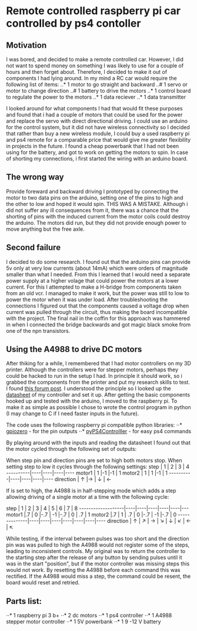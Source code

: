 # Remote controlled raspberry pi car controlled by ps4 contoller

## Motivation

I was bored, and decided to make a remote controlled car. However, I did not want to spend money on something I was likely to use for a couple of hours and then forget about. Therefore, I decided to make it out of components I had lying around. In my mind a RC car would require the following list of items:
..* 1 motor to go straight and backward
..# 1 servo or motor to change direction
..# 1 battery to drive the motors
..* 1 control board to regulate the power to the motors
..* 1 data reciever
..* 1 data transmitter 

I looked around for what components I had that would fit these purposes and found that i had a couple of motors that could be used for the power and replace the servo with direct directional driving. I could use an arduino for the control system, but it did not have wireless connectivity so I decided that rather than buy a new wireless module, I could buy a used raspberry pi and ps4 remote for a comparable price that would give me greater flexibility in projects in the future. I found a cheap powerbank that I had not been using for the battery, and got to work on getting the motors to spin. In case of shorting my connections, i first started the wiring with an arduino board.

## The wrong way

Provide foreward and backward driving I prototyped by connecting the motor to two data pins on the arduino, setting one of the pins to high and the other to low and hoped it would spin. THIS WAS A MISTAKE. Although i did not suffer any ill consequences from it, there was a chance that the shorting of pins with the induced current from the motor coils could destroy the arduino. The motors did run, but they did not provide enough power to move anything but the free axle. 

## Second failure

I decided to do some research. I found out that the arduino pins can provide 5v only at very low currents (about 14mA) which were orders of magnitude smaller than what I needed. From this I learned that I would need a separate power supply at a higher volage that could power the motors at a lower current. For this I attempted to make a H-bridge from components taken from an old vcr. I managed to make it work, but the power was still to low to power the motor when it was under load. After troubleshooting the connections I figured out that the components caused a voltage drop when current was pulled through the circuit, thus making the board incompatible with the project. The final nail in the coffin for this approach was hammered in when I connected the bridge backwards and got magic black smoke from one of the npn transistors. 

## Using the A4988 to drive DC motors

After thiking for a while, I remembered that I had motor controllers on my 3D printer. Although the controllers were for stepper motors, perhaps they could be hacked to run in the setup I had. In principle it should work, so i grabbed the components from the printer and put my research skills to test. I found [this forum post](https://www.robotshop.com/community/forum/t/very-low-cost-2a-dual-dc-motor-driver-with-cool-features/13183). I understood the principle so I looked up the [datasheet](https://www.pololu.com/file/0J450/a4988_DMOS_microstepping_driver_with_translator.pdf) of my controller and set it up. After getting the basic components hooked up and tested with the arduino, I moved to the raspberry pi. To make it as simple as possible I chose to wrote the control program in python (I may change to C if I need faster inputs in the future). 

The code uses the following raspberry pi compatible python libraries: 
⋅⋅* [gpiozero](https://gpiozero.readthedocs.io/en/stable/) - for the pin outputs
⋅⋅* [pyPS4Controlller](https://pypi.org/project/pyPS4Controller/) - for easy ps4 commands

By playing around with the inputs and reading the datasheet I found out that the motor cycled through the following set of outputs:

When step pin and direction pins are set to high both motors stop.
When setting step to low it cycles through the following settings:
step      | 1  | 2  | 3  | 4
----------|----|----|----|----
motor1    | 1  |-1  |-1  | 1
motor2    | 1  | 1  |-1  | 1
----------|----|----|----|----
direction | ↑   |→  | ↓  | ← 

If  is set to high, the A4988 is in half-stepping mode which adds a step allowing driving of a single motor at a time with the following cycle:

step      | 1 |  2 |  3 |  4 |  5 |  6 |  7 |  8
-------------------|----|----|----|----|----|---
motor1    |.7 |  0 |-.7 | -1 |-.7 |  0 | .7 |  1
motor2    |.7 |  1 | .7 |  0 |-.7 | -1 |-.7 |  0
--------------|----|----|----|----|----|----|----
direction | ↑ |  ↗ |  → |  ↘ |  ↓ |  ↙ |  ← |  ↖

While testing, if the interval between pulses was too short and the direction pin was was pulled to high the A4988 would not register some of the steps, leading to inconsistent controls. My original was to return the controller to the starting step after the release of any button by sending pulses until it was in the start "position", but if the motor controller was missing steps this would not work. By resetting the A4988 before each command this was rectified. If the A4988 would miss a step, the command could be resent, the board would reset and retried. 


## Parts list:

⋅⋅* 1 raspberry pi 3 b+
⋅⋅* 2 dc motors 
⋅⋅* 1 ps4 controller
⋅⋅* 1 A4988 stepper motor controller
⋅⋅* 1 5V powerbank
⋅⋅* 1 9 -12 V battery

